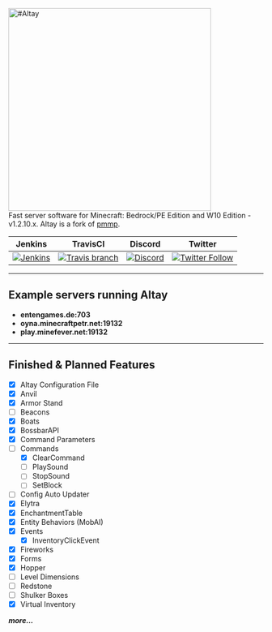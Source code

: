 <img src="https://i.hizliresim.com/6JPM7P.png" alt="#Altay" width=400px></img>              
Fast server software for Minecraft: Bedrock/PE Edition and W10 Edition - v1.2.10.x. Altay is a fork of [pmmp](https://github.com/pmmp/PocketMine-MP).      
       
| Jenkins | TravisCI | Discord | Twitter |
| :---: | :---: | :---: | :---: |
| [![Jenkins](https://img.shields.io/jenkins/s/http/turanic.io:8181/job/Altay.svg?style=flat-square&colorB=1C6BA0)](http://turanic.io:8181/job/Altay/) | [![Travis branch](https://img.shields.io/travis/TuranicTeam/Altay/master.svg?style=flat-square)](https://travis-ci.org/TuranicTeam/Altay) | [![Discord](https://img.shields.io/discord/357257013144715266.svg?style=flat-square&label=discord&colorB=7289da)](https://discord.gg/pAh3Bja) | [![Twitter Follow](https://img.shields.io/twitter/follow/TuranicTeam.svg?style=flat-square&logo=twitter&label=Follow)](https://twitter.com/TuranicTeam) |

-------------
Example servers running Altay
--------------------
- **entengames.de:703**
- **oyna.minecraftpetr.net:19132**
- **play.minefever.net:19132**
------------     
    
## Finished & Planned Features
 - [x] Altay Configuration File
 - [x] Anvil
 - [x] Armor Stand
 - [ ] Beacons
 - [x] Boats
 - [x] BossbarAPI
 - [x] Command Parameters
 - [ ] Commands
   - [x] ClearCommand
   - [ ] PlaySound
   - [ ] StopSound
   - [ ] SetBlock
 - [ ] Config Auto Updater
 - [x] Elytra
 - [x] EnchantmentTable
 - [x] Entity Behaviors (MobAI)
 - [x] Events
    - [x] InventoryClickEvent
 - [x] Fireworks
 - [x] Forms
 - [x] Hopper
 - [ ] Level Dimensions
 - [ ] Redstone
 - [ ] Shulker Boxes
 - [x] Virtual Inventory
 
***more...***
